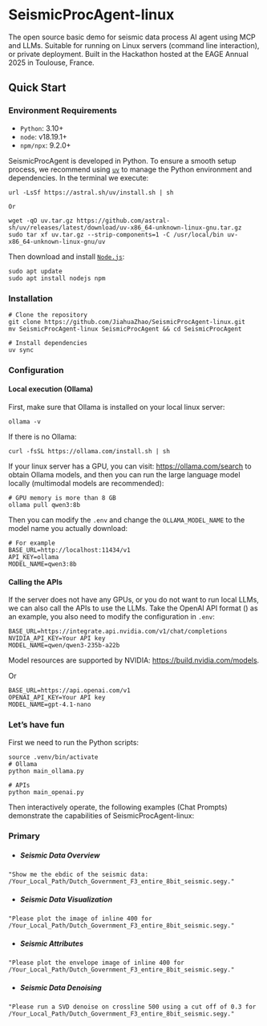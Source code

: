 # SeismicProcAgent-linux
The open source basic demo for seismic data process AI agent using MCP and LLMs. Suitable for running on Linux servers (command line interaction), or private deployment. Built in the Hackathon hosted at the EAGE Annual 2025 in Toulouse, France.

## Quick Start
### Environment Requirements
* `Python`: 3.10+
* `node`: v18.19.1+
* `npm/npx`: 9.2.0+

SeismicProcAgent is developed in Python. To ensure a smooth setup process, we recommend using [`uv`](https://docs.astral.sh/uv/getting-started/installation/) to manage the Python environment and dependencies. In the terminal we execute:
```
url -LsSf https://astral.sh/uv/install.sh | sh

Or

wget -qO uv.tar.gz https://github.com/astral-sh/uv/releases/latest/download/uv-x86_64-unknown-linux-gnu.tar.gz
sudo tar xf uv.tar.gz --strip-components=1 -C /usr/local/bin uv-x86_64-unknown-linux-gnu/uv
```
Then download and install [`Node.js`](https://nodejs.org/en/download/):
```
sudo apt update
sudo apt install nodejs npm
```

### Installation
```
# Clone the repository
git clone https://github.com/JiahuaZhao/SeismicProcAgent-linux.git
mv SeismicProcAgent-linux SeismicProcAgent && cd SeismicProcAgent

# Install dependencies
uv sync
```

### Configuration
#### Local execution (Ollama)
First, make sure that Ollama is installed on your local linux server:
```
ollama -v 
```
If there is no Ollama:
```
curl -fsSL https://ollama.com/install.sh | sh
```

If your linux server has a GPU, you can visit: https://ollama.com/search ​​to obtain Ollama models, and then you can run the large language model locally (multimodal models are recommended):
```
# GPU memory is more than 8 GB
ollama pull qwen3:8b
```
Then you can modify the `.env` and change the `OLLAMA_MODEL_NAME` to the model name you actually download:
```
# For example
BASE_URL=http://localhost:11434/v1
API_KEY=ollama
MODEL_NAME=qwen3:8b
```
#### Calling the APIs
If the server does not have any GPUs, or you do not want to run local LLMs, we can also call the APIs to use the LLMs. Take the OpenAI API format () as an example, you also need to modify the configuration in `.env`:
```
BASE_URL=https://integrate.api.nvidia.com/v1/chat/completions
NVIDIA_API_KEY=Your API key
MODEL_NAME=qwen/qwen3-235b-a22b
```
Model resources are supported by NVIDIA: https://build.nvidia.com/models.

Or

```
BASE_URL=https://api.openai.com/v1
OPENAI_API_KEY=Your API key
MODEL_NAME=gpt-4.1-nano
```
### Let’s have fun
First we need to run the Python scripts:
```
source .venv/bin/activate
# Ollama
python main_ollama.py

# APIs
python main_openai.py
```
Then interactively operate, the following examples (Chat Prompts) demonstrate the capabilities of SeismicProcAgent-linux:
### Primary
* ##### Seismic Data Overview
```
"Show me the ebdic of the seismic data: /Your_Local_Path/Dutch_Government_F3_entire_8bit_seismic.segy."
```
* ##### Seismic Data Visualization
```
"Please plot the image of inline 400 for /Your_Local_Path/Dutch_Government_F3_entire_8bit_seismic.segy."
```
* ##### Seismic Attributes
```
"Please plot the envelope image of inline 400 for /Your_Local_Path/Dutch_Government_F3_entire_8bit_seismic.segy."
```
* ##### Seismic Data Denoising
```
"Please run a SVD denoise on crossline 500 using a cut off of 0.3 for /Your_Local_Path/Dutch_Government_F3_entire_8bit_seismic.segy."
```
